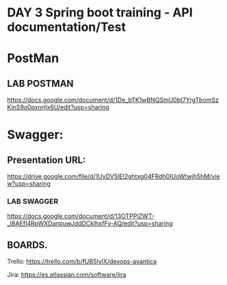 # DAY 3 Spring boot training - API documentation/Test
# PostMan
## LAB POSTMAN
https://docs.google.com/document/d/1De_bTK1wBNQSmU0bt7YrgTbomSzKinS9o0pxnrjIx6U/edit?usp=sharing

# Swagger:
## Presentation URL: 
https://drive.google.com/file/d/1UyDV5IEl2ghtxg04FRdh0IUoWtwjh5hM/view?usp=sharing

### LAB SWAGGER

https://docs.google.com/document/d/13OTPPlZWT-_I8AEfI4RpWXDanpuwJddDCklhxfFy-AQ/edit?usp=sharing

## BOARDS.
Trello:
https://trello.com/b/fUB5lyIX/devops-avantica

Jira:
https://es.atlassian.com/software/jira



